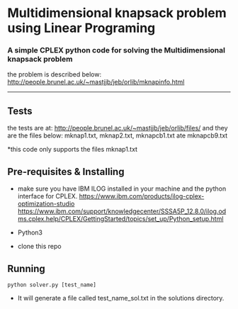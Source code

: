 # Multidimensional knapsack problem using Linear Programing
### A simple CPLEX python code for solving the Multidimensional knapsack problem
the problem is described below:
http://people.brunel.ac.uk/~mastjjb/jeb/orlib/mknapinfo.html
_____________________________________________________
## Tests
the tests are at: 
http://people.brunel.ac.uk/~mastjjb/jeb/orlib/files/
and they are the files below: 
mknap1.txt, mknap2.txt, mknapcb1.txt ate mknapcb9.txt

*this code only supports the files mknap1.txt

## Pre-requisites & Installing
- make sure you have IBM ILOG installed in your machine and the python interface for CPLEX.
https://www.ibm.com/products/ilog-cplex-optimization-studio
https://www.ibm.com/support/knowledgecenter/SSSA5P_12.8.0/ilog.odms.cplex.help/CPLEX/GettingStarted/topics/set_up/Python_setup.html

- Python3
- clone this repo
## Running
```python solver.py [test_name]```

- It will generate a file called test_name_sol.txt in the solutions directory.




 
